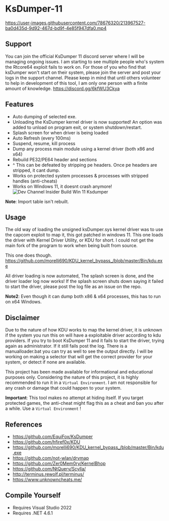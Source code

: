 # KsDumper-11
https://user-images.githubusercontent.com/78676320/213967527-ba0d435d-9d92-467d-bd9f-4e85f947dfa0.mp4

## Support
You can join the official KsDumper 11 discord server where I will be managing ongoing issues. 
I am starting to see multiple people who's system the Rtcore64 exploit fails to work on.
For those of you who find that ksDumper won't start on their system, please join the server and post your logs in the support channel. 
Please keep in mind that until others volunteer to help in development of this tool, I am only one person with a finite amount of knowledge. 
https://discord.gg/6kfWU3Ckya

## Features
- Auto dumping of selected exe.
- Unloading the KsDumper kernel driver is now supported! An option was added to unload on program exit, or system shutdown/restart.
- Splash screen for when driver is being loaded
- Auto Refresh (every 100ms)
- Suspend, resume, kill process
- Dump any process main module using a kernel driver (both x86 and x64)
- Rebuild PE32/PE64 header and sections
- ^ This can be defeated by stripping pe headers. Once pe headers are stripped, it cant dump.
- Works on protected system processes & processes with stripped handles (anti-cheats)
- Works on Windows 11, it doesnt crash anymore!
![Dev Channel Insider Build Win 11 Ksdumper](https://cdn.discordapp.com/attachments/1022996250037076047/1066538037154152548/image.png)

**Note**: Import table isn't rebuilt.

## Usage
The old way of loading the unsigned ksDumper.sys kernel driver was to use the capcom exploit to map it, this got patched in windows 11.
This one loads the driver with Kernel Driver Utility, or KDU for short. 
I could not get the main fork of the program to work when being built from source. 

This one does though.
https://github.com/morelli690/KDU_kernel_bypass_/blob/master/Bin/kdu.exe

All driver loading is now automated, The splash screen is done, and the driver loader log now works!
If the splash screen shuts down saying it failed to start the driver, please post the log file as an issue on the repo.

**Note2**: Even though it can dump both x86 & x64 processes, this has to run on x64 Windows.

## Disclaimer
Due to the nature of how KDU works to map the kernel driver, it is unknown if the system you run this on 
will have a exploitable driver according to kdu providers.
If you try to boot KsDumper 11 and it fails to start the driver, trying again as administrator.
If it still fails post the log. There is a manualloader.bat you can try as well to see the output directly. 
I will be working on making a selector that will get the correct provider for your system, or detect if none are available.

This project has been made available for informational and educational purposes only.
Considering the nature of this project, it is highly recommended to run it in a `Virtual Environment`. I am not responsible for any crash or damage that could happen to your system.

**Important**: This tool makes no attempt at hiding itself. If you target protected games, the anti-cheat might flag this as a cheat and ban you after a while. Use a `Virtual Environment` !

## References
- https://github.com/EquiFox/KsDumper
- https://github.com/hfiref0x/KDU
- https://github.com/morelli690/KDU_kernel_bypass_/blob/master/Bin/kdu.exe
- https://github.com/not-wlan/drvmap
- https://github.com/Zer0Mem0ry/KernelBhop
- https://github.com/NtQuery/Scylla/
- http://terminus.rewolf.pl/terminus/
- https://www.unknowncheats.me/

## Compile Yourself
- Requires Visual Studio 2022
- Requires .NET 4.6.1